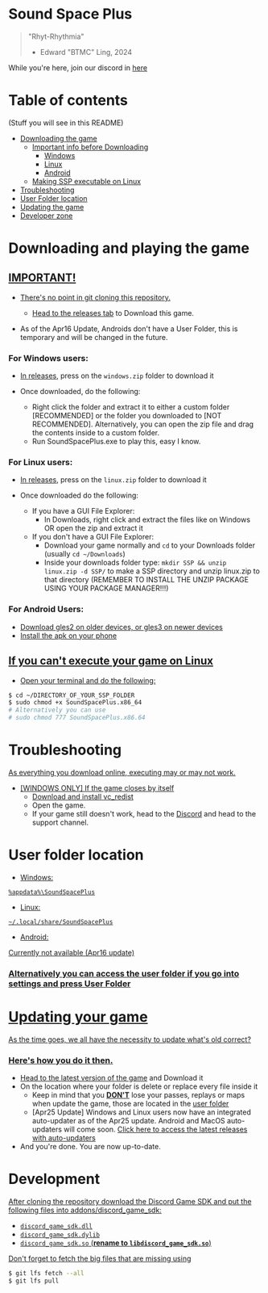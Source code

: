 # Sound Space Plus
> "Rhyt-Rhythmia"
>
> - Edward "BTMC" Ling, 2024

While you're here, join our discord in [here](https://discord.gg/rhythia)

# Table of contents
(Stuff you will see in this README)

- [Downloading the game](#dl)
    - [Important info before Downloading](#dl-imp)
        - [Windows](#dl-win)
        - [Linux](#dl-penguin)
        - [Android](#dl-phone)
    - [Making SSP executable on Linux](#dl-linuxfix)
- [Troubleshooting](#tr)
- [User Folder location](#usr)
- [Updating the game](#upd)
- [Developer zone](#dev)

# Downloading and playing the game <a href="#dl-title" id="dl"/>

## IMPORTANT! <a href="#dl-main" id="dl-imp"/>

- There's no point in git cloning this repository.

  - Head to the [releases tab](https://github.com/David20122/sound-space-plus/releases) to Download this game.

- As of the Apr16 Update, Androids don't have a User Folder, this is temporary and will be changed in the future.

### For Windows users: <a href="#dl-main" id="dl-win"/>

- In [releases](https://github.com/David20122/sound-space-plus/releases), press on the `windows.zip` folder to download it

- Once downloaded, do the following:
  - Right click the folder and extract it to either a custom folder [RECOMMENDED] or the folder you downloaded to [NOT RECOMMENDED]. Alternatively, you can open the zip file and drag the contents inside to a custom folder.
  - Run SoundSpacePlus.exe to play this, easy I know.

### For Linux users: <a href="#dl-main" id="dl-penguin"/>

- In [releases](https://github.com/David20122/sound-space-plus/releases), press on the `linux.zip` folder to download it

- Once downloaded do the following:
  - If you have a GUI File Explorer:
    - In Downloads, right click and extract the files like on Windows OR open the zip and extract it
  - If you don't have a GUI File Explorer:
    - Download your game normally and `cd` to your Downloads folder (usually `cd ~/Downloads`)
    - Inside your downloads folder type: `mkdir SSP && unzip linux.zip -d SSP/` to make a SSP directory and unzip linux.zip to that directory (REMEMBER TO INSTALL THE UNZIP PACKAGE USING YOUR PACKAGE MANAGER!!!)
    
### For Android Users: <a href="#dl-main" id="dl-phone"/>

- Download gles2 on older devices, or gles3 on newer devices
- Install the apk on your phone

## If you can't execute your game on Linux <a href="#dl-trouble" id="dl-linuxfix"/>

- Open your terminal and do the following:
```bash
$ cd ~/DIRECTORY_OF_YOUR_SSP_FOLDER
$ sudo chmod +x SoundSpacePlus.x86_64
# Alternatively you can use
# sudo chmod 777 SoundSpacePlus.x86.64
```

# Troubleshooting <a href="#tlsh-title" id="tr"/>

As everything you download online, executing may or may not work.

- [WINDOWS ONLY] If the game closes by itself
  - Download and install [vc_redist](https://aka.ms/vs/17/release/vc_redist.x64.exe)
  - Open the game.
  - If your game still doesn't work, head to the [Discord](https://discord.gg/ssp) and head to the support channel.
  
  
# User folder location <a href="#usr-title" id="usr"/>

- Windows:

`%appdata%\SoundSpacePlus`

- Linux:

`~/.local/share/SoundSpacePlus`

- Android:

Currently not available (Apr16 update)

### Alternatively you can access the user folder if you go into settings and press User Folder

# Updating your game <a href="#upd-title" id="upd"/>

As the time goes, we all have the necessity to update what's old correct?

### Here's how you do it then.

- Head to the [latest version of the game](https://github.com/David20122/sound-space-plus/releases/latest) and Download it
- On the location where your folder is delete or replace every file inside it
  - Keep in mind that you <ins>**__DON'T__**</ins> lose your passes, replays or maps when update the game, those are located in the [user folder](#usr)
  - [Apr25 Update] Windows and Linux users now have an integrated auto-updater as of the Apr25 update. Android and MacOS auto-updaters will come soon. [Click here to access the latest releases with auto-updaters](https://github.com/krmeet/sound-space-plus/releases/latest)
- And you're done. You are now up-to-date.

# Development <a href="dev-title" id="dev"/>
After cloning the repository download the Discord Game SDK and put the following files into addons/discord_game_sdk:  
- `discord_game_sdk.dll`  
- `discord_game_sdk.dylib`  
- `discord_game_sdk.so` (__rename to `libdiscord_game_sdk.so`__)  

Don't forget to fetch the big files that are missing using
```sh
$ git lfs fetch --all
$ git lfs pull
```